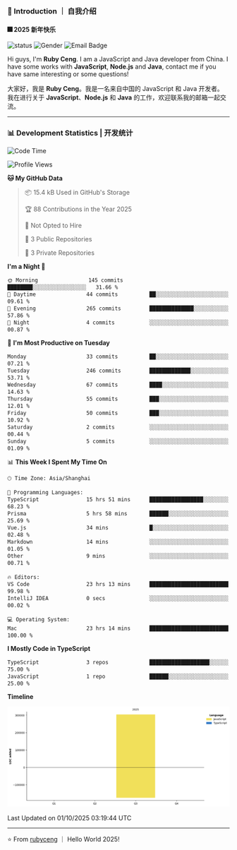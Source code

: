 ### 👋 Introduction ｜ 自我介绍

#### 🎆 2025 新年快乐

![status](https://img.shields.io/badge/status-up-brightgreen)  ![Gender](https://img.shields.io/badge/gender-%F0%9F%A4%B5-lightgrey)  ![Email Badge](https://img.shields.io/badge/Email-rubyceng0326@gmail.com-blue?style=flat-square&logo=gmail&logoColor=white)

Hi guys, I'm **Ruby Ceng**. I am a JavaScript and Java developer from China.
I have some works with **JavaScript**, **Node.js** and **Java**, contact me if you have same interesting or some questions!

大家好，我是 **Ruby Ceng**。我是一名来自中国的 JavaScript 和 Java 开发者。
我在进行关于 **JavaScript**、**Node.js** 和 **Java** 的工作，欢迎联系我的邮箱一起交流。

---

### 📊 Development Statistics | 开发统计

<!--START_SECTION:waka-->
![Code Time](http://img.shields.io/badge/Code%20Time-490%20hrs%2017%20mins-blue)

![Profile Views](http://img.shields.io/badge/Profile%20Views-0-blue)

**🐱 My GitHub Data** 

> 📦 15.4 kB Used in GitHub's Storage 
 > 
> 🏆 88 Contributions in the Year 2025
 > 
> 🚫 Not Opted to Hire
 > 
> 📜 3 Public Repositories 
 > 
> 🔑 3 Private Repositories 
 > 
**I'm a Night 🦉** 

```text
🌞 Morning                145 commits         ████████░░░░░░░░░░░░░░░░░   31.66 % 
🌆 Daytime                44 commits          ██░░░░░░░░░░░░░░░░░░░░░░░   09.61 % 
🌃 Evening                265 commits         ██████████████░░░░░░░░░░░   57.86 % 
🌙 Night                  4 commits           ░░░░░░░░░░░░░░░░░░░░░░░░░   00.87 % 
```
📅 **I'm Most Productive on Tuesday** 

```text
Monday                   33 commits          ██░░░░░░░░░░░░░░░░░░░░░░░   07.21 % 
Tuesday                  246 commits         █████████████░░░░░░░░░░░░   53.71 % 
Wednesday                67 commits          ████░░░░░░░░░░░░░░░░░░░░░   14.63 % 
Thursday                 55 commits          ███░░░░░░░░░░░░░░░░░░░░░░   12.01 % 
Friday                   50 commits          ███░░░░░░░░░░░░░░░░░░░░░░   10.92 % 
Saturday                 2 commits           ░░░░░░░░░░░░░░░░░░░░░░░░░   00.44 % 
Sunday                   5 commits           ░░░░░░░░░░░░░░░░░░░░░░░░░   01.09 % 
```


📊 **This Week I Spent My Time On** 

```text
🕑︎ Time Zone: Asia/Shanghai

💬 Programming Languages: 
TypeScript               15 hrs 51 mins      █████████████████░░░░░░░░   68.23 % 
Prisma                   5 hrs 58 mins       ██████░░░░░░░░░░░░░░░░░░░   25.69 % 
Vue.js                   34 mins             █░░░░░░░░░░░░░░░░░░░░░░░░   02.48 % 
Markdown                 14 mins             ░░░░░░░░░░░░░░░░░░░░░░░░░   01.05 % 
Other                    9 mins              ░░░░░░░░░░░░░░░░░░░░░░░░░   00.71 % 

🔥 Editors: 
VS Code                  23 hrs 13 mins      █████████████████████████   99.98 % 
IntelliJ IDEA            0 secs              ░░░░░░░░░░░░░░░░░░░░░░░░░   00.02 % 

💻 Operating System: 
Mac                      23 hrs 14 mins      █████████████████████████   100.00 % 
```

**I Mostly Code in TypeScript** 

```text
TypeScript               3 repos             ███████████████████░░░░░░   75.00 % 
JavaScript               1 repo              ██████░░░░░░░░░░░░░░░░░░░   25.00 % 
```



**Timeline**

![Lines of Code chart](https://raw.githubusercontent.com/rubyceng/rubyceng/main/assets/bar_graph.png)


 Last Updated on 01/10/2025 03:19:44 UTC
<!--END_SECTION:waka-->

---

⭐️ From [rubyceng](https://github.com/rubyceng) ｜ Hello World 2025!
